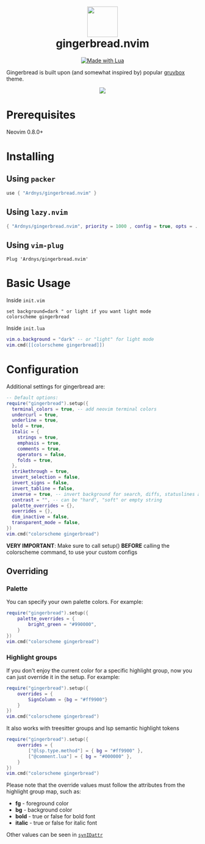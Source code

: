 <div align="center">
      <h1> <img src="https://i.postimg.cc/WpQzgxVh/plugin-Icon.png" width="80px"><br/>gingerbread.nvim</h1>
     </div>
<p align="center"> 
      <a href="#"><img alt="Made with Lua" src="https://img.shields.io/badge/Made%20with%20Lua-blueviolet.svg?style=for-the-badge&logo=lua" style="vertical-align:center" /></a>
</p>

Gingerbread is built upon (and somewhat inspired by) popular [gruvbox](https://github.com/ellisonleao/gruvbox.nvim) theme.

<p align="center">
    <img src="https://i.postimg.cc/fy3tnGFt/gingerbread-themes.png" />
</p>

# Prerequisites

Neovim 0.8.0+

# Installing

## Using `packer`

```lua
use { "Ardnys/gingerbread.nvim" }
```

## Using `lazy.nvim`

```lua
{ "Ardnys/gingerbread.nvim", priority = 1000 , config = true, opts = ...}
```

## Using `vim-plug`

```vim
Plug 'Ardnys/gingerbread.nvim'
```

# Basic Usage

Inside `init.vim`

```vim
set background=dark " or light if you want light mode
colorscheme gingerbread
```

Inside `init.lua`

```lua
vim.o.background = "dark" -- or "light" for light mode
vim.cmd([[colorscheme gingerbread]])
```

# Configuration

Additional settings for gingerbread are:

```lua
-- Default options:
require("gingerbread").setup({
  terminal_colors = true, -- add neovim terminal colors
  undercurl = true,
  underline = true,
  bold = true,
  italic = {
    strings = true,
    emphasis = true,
    comments = true,
    operators = false,
    folds = true,
  },
  strikethrough = true,
  invert_selection = false,
  invert_signs = false,
  invert_tabline = false,
  inverse = true, -- invert background for search, diffs, statuslines and errors
  contrast = "", -- can be "hard", "soft" or empty string
  palette_overrides = {},
  overrides = {},
  dim_inactive = false,
  transparent_mode = false,
})
vim.cmd("colorscheme gingerbread")
```

**VERY IMPORTANT**: Make sure to call setup() **BEFORE** calling the colorscheme command, to use your custom configs

## Overriding

### Palette

You can specify your own palette colors. For example:

```lua
require("gingerbread").setup({
    palette_overrides = {
        bright_green = "#990000",
    }
})
vim.cmd("colorscheme gingerbread")
```

### Highlight groups

If you don't enjoy the current color for a specific highlight group, now you can just override it in the setup. For
example:

```lua
require("gingerbread").setup({
    overrides = {
        SignColumn = {bg = "#ff9900"}
    }
})
vim.cmd("colorscheme gingerbread")
```

It also works with treesitter groups and lsp semantic highlight tokens

```lua
require("gingerbread").setup({
    overrides = {
        ["@lsp.type.method"] = { bg = "#ff9900" },
        ["@comment.lua"] = { bg = "#000000" },
    }
})
vim.cmd("colorscheme gingerbread")
```

Please note that the override values must follow the attributes from the highlight group map, such as:

- **fg** - foreground color
- **bg** - background color
- **bold** - true or false for bold font
- **italic** - true or false for italic font

Other values can be seen in [`synIDattr`](<https://neovim.io/doc/user/builtin.html#synIDattr()>)
